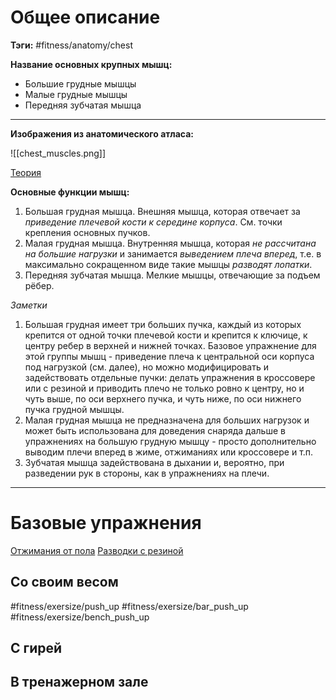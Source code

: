 # Общее описание

**Тэги:** #fitness/anatomy/chest

**Название основных крупных мышц:** 
* Большие грудные мышцы 
* Малые грудные мышцы
* Передняя зубчатая мышца

---

**Изображения из анатомического атласа:**

![[chest_muscles.png]]

[Теория](https://www.youtube.com/watch?v=xOPpZRS__B0&list=PLSoGrPNV19UKh7OvaTzCaWFkEfln9BSzG&index=5)

**Основные функции мышц:**

1. Большая грудная мышца. Внешняя мышца, которая отвечает за *приведение плечевой кости к середине корпуса*. См. точки крепления основных пучков.
2. Малая грудная мышца. Внутренняя мышца, которая *не рассчитана на большие нагрузки* и занимается *выведением плеча вперед*, т.е. в максимально сокращенном виде такие мышцы *разводят лопатки*.
3. Передняя зубчатая мышца. Мелкие мышцы, отвечающие за подъем рёбер. 

*Заметки*
1. Большая грудная имеет три больших пучка, каждый из которых крепится от одной точки плечевой кости и крепится к ключице, к центру ребер в верхней и нижней точках. Базовое упражнение для этой группы мышц - приведение плеча к центральной оси корпуса под нагрузкой (см. далее), но можно модифицировать и задействовать отдельные пучки: делать упражнения в кроссовере или с резиной и приводить плечо не только ровно к центру, но и чуть выше, по оси верхнего пучка, и чуть ниже, по оси нижнего пучка грудной мышцы.
2. Малая грудная мышца не предназначена для больших нагрузок и может быть использована для доведения снаряда дальше в упражнениях на большую грудную мышцу - просто дополнительно выводим плечи вперед в жиме, отжиманиях или кроссовере и т.п.
3. Зубчатая мышца задействована в дыхании и, вероятно, при разведении рук в стороны, как в упражнениях на плечи.


---

# Базовые упражнения

[Отжимания от пола](https://www.youtube.com/watch?v=wvr4TUjRRZY)
[Разводки с резиной](https://www.youtube.com/watch?v=9gE9DZd2_90)

## Со своим весом

#fitness/exersize/push_up 
#fitness/exersize/bar_push_up 
#fitness/exersize/bench_push_up 

## С гирей

## В тренажерном зале